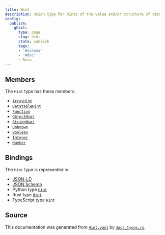 ```yaml
---
title: Hint
description: Union type for hints of the value and/or structure of data.
config:
  publish:
    ghost:
      type: page
      slug: hint
      state: publish
      tags:
      - '#schema'
      - '#doc'
      - Data
---
```


## Members

The `Hint` type has these members:

- [`ArrayHint`](https://stencila.ghost.io/docs/reference/schema/array-hint)
- [`DatatableHint`](https://stencila.ghost.io/docs/reference/schema/datatable-hint)
- [`Function`](https://stencila.ghost.io/docs/reference/schema/function)
- [`ObjectHint`](https://stencila.ghost.io/docs/reference/schema/object-hint)
- [`StringHint`](https://stencila.ghost.io/docs/reference/schema/string-hint)
- [`Unknown`](https://stencila.ghost.io/docs/reference/schema/unknown)
- [`Boolean`](https://stencila.ghost.io/docs/reference/schema/boolean)
- [`Integer`](https://stencila.ghost.io/docs/reference/schema/integer)
- [`Number`](https://stencila.ghost.io/docs/reference/schema/number)

## Bindings

The `Hint` type is represented in:

- [JSON-LD](https://stencila.org/Hint.jsonld)
- [JSON Schema](https://stencila.org/Hint.schema.json)
- Python type [`Hint`](https://github.com/stencila/stencila/blob/main/python/python/stencila/types/hint.py)
- Rust type [`Hint`](https://github.com/stencila/stencila/blob/main/rust/schema/src/types/hint.rs)
- TypeScript type [`Hint`](https://github.com/stencila/stencila/blob/main/ts/src/types/Hint.ts)

## Source

This documentation was generated from [`Hint.yaml`](https://github.com/stencila/stencila/blob/main/schema/Hint.yaml) by [`docs_types.rs`](https://github.com/stencila/stencila/blob/main/rust/schema-gen/src/docs_types.rs).

